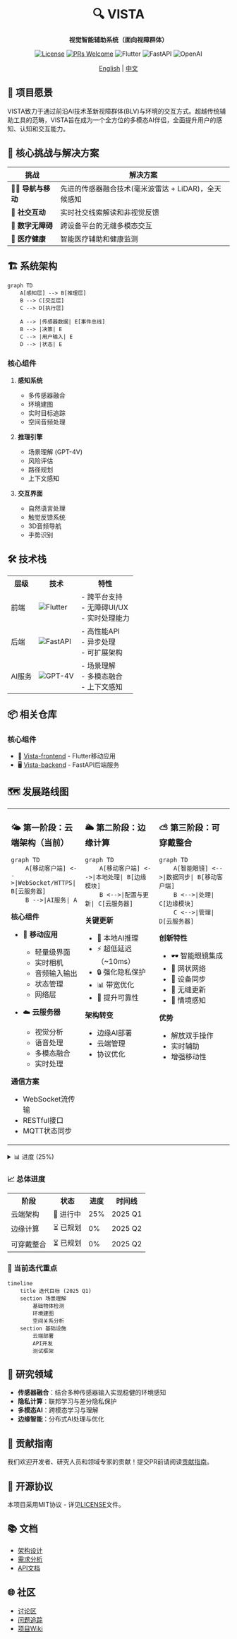 <div align="center">
  <h1>🔍 VISTA</h1>
  <p><strong>视觉智能辅助系统（面向视障群体）</strong></p>
  
  [![License](https://img.shields.io/badge/开源协议-MIT-blue.svg)](LICENSE)
  [![PRs Welcome](https://img.shields.io/badge/PRs-欢迎-brightgreen.svg)](CONTRIBUTING.md)
  ![Flutter](https://img.shields.io/badge/Flutter-%2302569B.svg?style=flat&logo=Flutter&logoColor=white)
  ![FastAPI](https://img.shields.io/badge/FastAPI-005571?style=flat&logo=fastapi)
  ![OpenAI](https://img.shields.io/badge/OpenAI-412991?style=flat&logo=openai&logoColor=white)
  
  [English](README.md) | [中文](README_zh.md)
  
  <!-- <img src="https://via.placeholder.com/600x300?text=VISTA+演示" alt="VISTA演示" width="600px"/> -->
</div>

## 🌟 项目愿景

VISTA致力于通过前沿AI技术革新视障群体(BLV)与环境的交互方式。超越传统辅助工具的范畴，VISTA旨在成为一个全方位的多模态AI伴侣，全面提升用户的感知、认知和交互能力。

## 🎯 核心挑战与解决方案

| 挑战 | 解决方案 |
|---------|------------|
| 🚶‍♂️ **导航与移动** | 先进的传感器融合技术(毫米波雷达 + LiDAR)，全天候感知 |
| 👥 **社交互动** | 实时社交线索解读和非视觉反馈 |
| 📱 **数字无障碍** | 跨设备平台的无缝多模态交互 |
| 🏥 **医疗健康** | 智能医疗辅助和健康监测 |

## 🏗️ 系统架构

``` mermaid
graph TD
    A[感知层] --> B[推理层]
    B --> C[交互层]
    C --> D[执行层]
    
    A --> |传感器数据| E[事件总线]
    B --> |决策| E
    C --> |用户输入| E
    D --> |状态| E
```

### 核心组件

1. **感知系统**
   - 多传感器融合
   - 环境建图
   - 实时目标追踪
   - 空间音频处理

2. **推理引擎**
   - 场景理解 (GPT-4V)
   - 风险评估
   - 路径规划
   - 上下文感知

3. **交互界面**
   - 自然语言处理
   - 触觉反馈系统
   - 3D音频导航
   - 手势识别

## 🛠️ 技术栈

<table>
  <tr>
    <th>层级</th>
    <th>技术</th>
    <th>特性</th>
  </tr>
  <tr>
    <td>前端</td>
    <td>
      <img src="https://img.shields.io/badge/Flutter-%2302569B.svg?style=flat&logo=Flutter&logoColor=white" alt="Flutter"/>
    </td>
    <td>
      - 跨平台支持<br>
      - 无障碍UI/UX<br>
      - 实时处理能力
    </td>
  </tr>
  <tr>
    <td>后端</td>
    <td>
      <img src="https://img.shields.io/badge/FastAPI-005571?style=flat&logo=fastapi" alt="FastAPI"/>
    </td>
    <td>
      - 高性能API<br>
      - 异步处理<br>
      - 可扩展架构
    </td>
  </tr>
  <tr>
    <td>AI服务</td>
    <td>
      <img src="https://img.shields.io/badge/GPT--4V-412991?style=flat&logo=openai&logoColor=white" alt="GPT-4V"/>
    </td>
    <td>
      - 场景理解<br>
      - 多模态融合<br>
      - 上下文感知
    </td>
  </tr>
</table>

## 📦 相关仓库

### 核心组件
- 📱 [Vista-frontend](https://github.com/shaowenfu/Vista-frontend) - Flutter移动应用
- 🖥️ [Vista-backend](https://github.com/shaowenfu/Vista_backend) - FastAPI后端服务

## 🗺️ 发展路线图

<table>
<tr>
<td width="33%" valign="top">
<h3>🌤️ 第一阶段：云端架构（当前）</h3>

```mermaid
graph TD
    A[移动客户端] <-->|WebSocket/HTTPS| B[云服务器]
    B -->|AI服务| A
```

**核心组件**
- 📱 **移动应用**
  - 轻量级界面
  - 实时相机
  - 音频输入输出
  - 状态管理
  - 网络层

- ☁️ **云服务器**
  - 视觉分析
  - 语音处理
  - 多模态融合
  - 实时处理

**通信方案**
- WebSocket流传输
- RESTful接口
- MQTT状态同步

</td>
<td width="33%" valign="top">
<h3>🌥️ 第二阶段：边缘计算</h3>

```mermaid
graph TD
    A[移动客户端] <-->|本地处理| B[边缘模块]
    B <-->|配置与更新| C[云服务器]
```

**关键更新**
- 🚀 本地AI推理
- ⚡ 超低延迟（~10ms）
- 🔒 强化隐私保护
- 📊 带宽优化
- 💪 提升可靠性

**架构转变**
- 边缘AI部署
- 云端管理
- 协议优化
</td>
<td width="33%" valign="top">
<h3>⛅ 第三阶段：可穿戴整合</h3>

```mermaid
graph TD
    A[智能眼镜] <-->|数据同步| B[移动客户端]
    B <-->|处理| C[边缘模块]
    C <-->|管理| D[云服务器]
```

**创新特性**
- 🕶️ 智能眼镜集成
- 📡 网状网络
- 🤝 设备同步
- 🔄 无缝更新
- 🎯 情境感知

**优势**
- 解放双手操作
- 实时辅助
- 增强移动性
</td>
</tr>
</table>

<details>
<summary>📊 进度 (25%)</summary>

```mermaid
gantt
    title 第一阶段进度
    dateFormat  YYYY-MM-DD
    section 框架搭建
    基础架构    :done, 2025-02-20, 3d
    section 功能开发
    语音界面      :active, 2025-02-21, 1d
    场景理解   :active, 2025-02-22, 1d
    文字识别     :active, 2025-02-23, 1d
```

**当前状态**
- ✅ 项目初始化
- ✅ 基础架构搭建
- ✅ CI/CD流程
- 🚧 场景理解模块
- ⏳ 文字识别系统
- ⏳ 语音交互界面
- ⏳ 实时处理系统
</details>

### 📈 总体进度

<table>
<tr>
<th>阶段</th>
<th>状态</th>
<th>进度</th>
<th>时间线</th>
</tr>
<tr>
<td>云端架构</td>
<td>🚧 进行中</td>
<td>
25%
</td>
<td>2025 Q1</td>
</tr>
<tr>
<td>边缘计算</td>
<td>⏳ 已规划</td>
<td>
0%
</td>
<td>2025 Q2</td>
</tr>
<tr>
<td>可穿戴整合</td>
<td>⏳ 已规划</td>
<td>
0%
</td>
<td>2025 Q2</td>
</tr>
</table>

### 🎯 当前迭代重点
```mermaid
timeline
    title 迭代目标 (2025 Q1)
    section 场景理解
        基础物体检测
        环境建图
        空间关系分析
    section 基础设施
        云端部署
        API开发
        测试框架
```

## 🔬 研究领域

- **传感器融合**：结合多种传感器输入实现稳健的环境感知
- **隐私计算**：联邦学习与差分隐私保护
- **多模态AI**：跨模态学习与理解
- **边缘智能**：分布式AI处理与优化

## 🤝 贡献指南

我们欢迎开发者、研究人员和领域专家的贡献！提交PR前请阅读[贡献指南](CONTRIBUTING.md)。

## 📄 开源协议

本项目采用MIT协议 - 详见[LICENSE](LICENSE)文件。

## 📚 文档

- [架构设计](https://github.com/shaowenfu/Vista/docs/architecture.md)
- [需求分析](https://github.com/shaowenfu/Vista/docs/requirements.md)
- [API文档](https://github.com/shaowenfu/Vista_backend/docs/api.md)

## 🌐 社区

- [讨论区](https://github.com/shaowenfu/Vista/discussions)
- [问题追踪](https://github.com/shaowenfu/Vista/issues)
- [项目Wiki](https://github.com/shaowenfu/Vista/wiki)